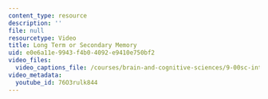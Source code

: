 ```yaml
---
content_type: resource
description: ''
file: null
resourcetype: Video
title: Long Term or Secondary Memory
uid: e0e6a11e-9943-f4b0-4092-e9410e750bf2
video_files:
  video_captions_file: /courses/brain-and-cognitive-sciences/9-00sc-introduction-to-psychology-fall-2011/memory-i/long-term-or-secondary-memory/76O3rulk844.vtt
video_metadata:
  youtube_id: 76O3rulk844
---
```

